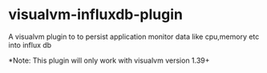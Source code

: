 # visualvm-influxdb-plugin
A visualvm plugin to to persist application monitor data like cpu,memory etc into influx db

*Note: This plugin will only work with visualvm version 1.39+
